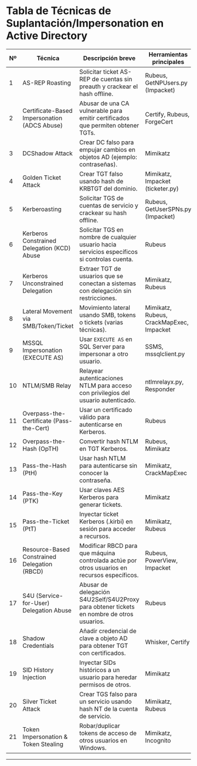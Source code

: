 # Tabla de Técnicas de Suplantación/Impersonation en Active Directory 

| Nº | Técnica                                       | Descripción breve                                                                              | Herramientas principales                  |
|----|-----------------------------------------------|-----------------------------------------------------------------------------------------------|-------------------------------------------|
| 1  | AS-REP Roasting                              | Solicitar ticket AS-REP de cuentas sin preauth y crackear el hash offline.                    | Rubeus, GetNPUsers.py (Impacket)          |
| 2  | Certificate-Based Impersonation (ADCS Abuse) | Abusar de una CA vulnerable para emitir certificados que permiten obtener TGTs.               | Certify, Rubeus, ForgeCert                |
| 3  | DCShadow Attack                              | Crear DC falso para empujar cambios en objetos AD (ejemplo: contraseñas).                     | Mimikatz                                  |
| 4  | Golden Ticket Attack                         | Crear TGT falso usando hash de KRBTGT del dominio.                                            | Mimikatz, Impacket (ticketer.py)          |
| 5  | Kerberoasting                                | Solicitar TGS de cuentas de servicio y crackear su hash offline.                              | Rubeus, GetUserSPNs.py (Impacket)         |
| 6  | Kerberos Constrained Delegation (KCD) Abuse  | Solicitar TGS en nombre de cualquier usuario hacia servicios específicos si controlas cuenta. | Rubeus                                    |
| 7  | Kerberos Unconstrained Delegation            | Extraer TGT de usuarios que se conectan a sistemas con delegación sin restricciones.          | Mimikatz, Rubeus                          |
| 8  | Lateral Movement via SMB/Token/Ticket        | Movimiento lateral usando SMB, tokens o tickets (varias técnicas).                            | Mimikatz, Rubeus, CrackMapExec, Impacket  |
| 9  | MSSQL Impersonation (EXECUTE AS)             | Usar `EXECUTE AS` en SQL Server para impersonar a otro usuario.                               | SSMS, mssqlclient.py                      |
| 10 | NTLM/SMB Relay                               | Relayear autenticaciones NTLM para acceso con privilegios del usuario autenticado.            | ntlmrelayx.py, Responder                  |
| 11 | Overpass-the-Certificate (Pass-the-Cert)     | Usar un certificado válido para autenticarse en Kerberos.                                     | Rubeus                                    |
| 12 | Overpass-the-Hash (OpTH)                     | Convertir hash NTLM en TGT Kerberos.                                                          | Rubeus, Mimikatz                          |
| 13 | Pass-the-Hash (PtH)                          | Usar hash NTLM para autenticarse sin conocer la contraseña.                                   | Mimikatz, CrackMapExec                    |
| 14 | Pass-the-Key (PTK)                           | Usar claves AES Kerberos para generar tickets.                                                | Mimikatz                                  |
| 15 | Pass-the-Ticket (PtT)                        | Inyectar ticket Kerberos (.kirbi) en sesión para acceder a recursos.                          | Mimikatz, Rubeus                          |
| 16 | Resource-Based Constrained Delegation (RBCD) | Modificar RBCD para que máquina controlada actúe por otros usuarios en recursos específicos.  | Rubeus, PowerView, Impacket               |
| 17 | S4U (Service-for-User) Delegation Abuse      | Abusar de delegación S4U2Self/S4U2Proxy para obtener tickets en nombre de otros usuarios.     | Rubeus                                    |
| 18 | Shadow Credentials                           | Añadir credencial de clave a objeto AD para obtener TGT con certificados.                     | Whisker, Certify                          |
| 19 | SID History Injection                        | Inyectar SIDs históricos a un usuario para heredar permisos de otros.                         | Mimikatz                                  |
| 20 | Silver Ticket Attack                         | Crear TGS falso para un servicio usando hash NT de la cuenta de servicio.                     | Mimikatz, Rubeus                          |
| 21 | Token Impersonation & Token Stealing         | Robar/duplicar tokens de acceso de otros usuarios en Windows.                                 | Mimikatz, Incognito                       |

---
